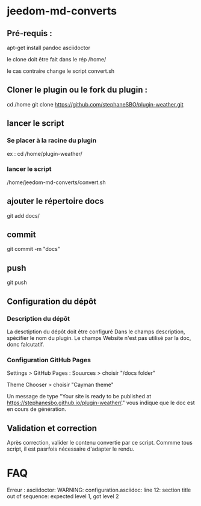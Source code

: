 # jeedom-md-converts

## Pré-requis :
apt-get install pandoc asciidoctor

le clone doit être fait dans le rép /home/ 

le cas contraire change le script convert.sh

## Cloner le plugin ou le fork du plugin : 
cd /home
git clone https://github.com/stephaneSBO/plugin-weather.git

## lancer le script 
 ### Se placer à la racine du plugin
 ex : 
cd /home/plugin-weather/

 ### lancer le script

/home/jeedom-md-converts/convert.sh

## ajouter le répertoire docs 

git add docs/

## commit 

git commit -m "docs"

## push

git push

## Configuration du dépôt

### Description du dépôt

La desctiption du dépôt doit être configuré 
Dans le champs description, spécifier le nom du plugin. 
Le champs Website n'est pas utilisé par la doc, donc falcutatif.

### Configuration GitHub Pages

Settings > GitHub Pages :
Souurces > choisir "/docs folder"

Theme Chooser > choisir "Cayman theme"

Un message de type "Your site is ready to be published at https://stephanesbo.github.io/plugin-weather/." vous indique que le doc est en cours de génération.

## Validation et correction

Après correction, valider le contenu convertie par ce script. Commme tous script, il est pasrfois nécessaire d'adapter le rendu.


# FAQ

Erreur :
asciidoctor: WARNING: configuration.asciidoc: line 12: section title out of sequence: expected level 1, got level 2


 
